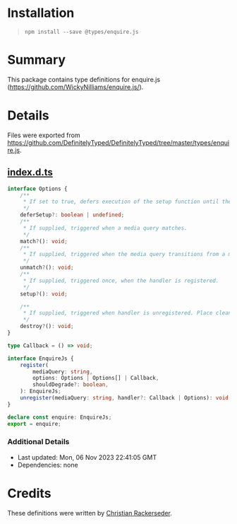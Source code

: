 # Installation
> `npm install --save @types/enquire.js`

# Summary
This package contains type definitions for enquire.js (https://github.com/WickyNilliams/enquire.js/).

# Details
Files were exported from https://github.com/DefinitelyTyped/DefinitelyTyped/tree/master/types/enquire.js.
## [index.d.ts](https://github.com/DefinitelyTyped/DefinitelyTyped/tree/master/types/enquire.js/index.d.ts)
````ts
interface Options {
    /**
     * If set to true, defers execution of the setup function until the first time the media query is matched
     */
    deferSetup?: boolean | undefined;
    /**
     * If supplied, triggered when a media query matches.
     */
    match?(): void;
    /**
     * If supplied, triggered when the media query transitions from a matched state to an unmatched state.
     */
    unmatch?(): void;
    /**
     * If supplied, triggered once, when the handler is registered.
     */
    setup?(): void;

    /**
     * If supplied, triggered when handler is unregistered. Place cleanup code here
     */
    destroy?(): void;
}

type Callback = () => void;

interface EnquireJs {
    register(
        mediaQuery: string,
        options: Options | Options[] | Callback,
        shouldDegrade?: boolean,
    ): EnquireJs;
    unregister(mediaQuery: string, handler?: Callback | Options): void;
}

declare const enquire: EnquireJs;
export = enquire;

````

### Additional Details
 * Last updated: Mon, 06 Nov 2023 22:41:05 GMT
 * Dependencies: none

# Credits
These definitions were written by [Christian Rackerseder](https://github.com/screendriver).
